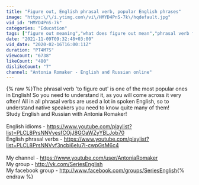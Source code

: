 ```yaml
---
title: "Figure out, English phrasal verb, popular English phrases"
image: "https:\/\/i.ytimg.com\/vi\/HMYD4PnS-7k\/hqdefault.jpg"
vid_id: "HMYD4PnS-7k"
categories: "Education"
tags: ["figure out meaning","what does figure out mean","phrasal verb figure out"]
date: "2021-11-09T09:32:48+03:00"
vid_date: "2020-02-16T16:00:11Z"
duration: "PT4M7S"
viewcount: "6738"
likeCount: "480"
dislikeCount: "7"
channel: "Antonia Romaker - English and Russian online"
---
```

{% raw %}The phrasal verb 'to figure out' is one of the most popular ones in English! So you need to understand it, as you will come across it very often! All in all phrasal verbs are used a lot in spoken English, so to understand native speakers you need to know quite many of them!<br />Study English and Russian with Antonia Romaker!<br /><br />English idioms - <a rel="nofollow" target="blank" href="https://www.youtube.com/playlist?list=PLCL8PrsNNVvesfCOjJ8GOaWZyYBLJob70">https://www.youtube.com/playlist?list=PLCL8PrsNNVvesfCOjJ8GOaWZyYBLJob70</a><br />English phrasal verbs - <a rel="nofollow" target="blank" href="https://www.youtube.com/playlist?list=PLCL8PrsNNVvf3ncbi6eIu7l-cwpGsM6c4">https://www.youtube.com/playlist?list=PLCL8PrsNNVvf3ncbi6eIu7l-cwpGsM6c4</a><br /><br />My channel - <a rel="nofollow" target="blank" href="https://www.youtube.com/user/AntoniaRomaker">https://www.youtube.com/user/AntoniaRomaker</a><br />My group - <a rel="nofollow" target="blank" href="http://vk.com/SeriesEnglish">http://vk.com/SeriesEnglish</a><br />My facebook group - <a rel="nofollow" target="blank" href="http://www.facebook.com/groups/SeriesEnglish">http://www.facebook.com/groups/SeriesEnglish</a>{% endraw %}
